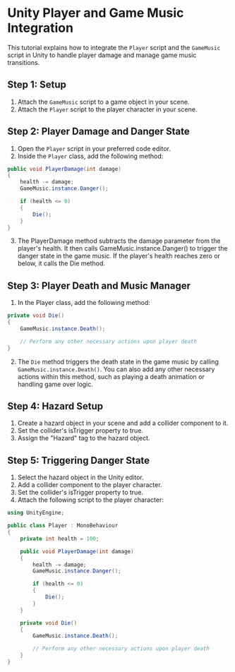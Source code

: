 # Unity Player and Game Music Integration

This tutorial explains how to integrate the `Player` script and the `GameMusic` script in Unity to handle player damage and manage game music transitions.

## Step 1: Setup

1. Attach the `GameMusic` script to a game object in your scene.
2. Attach the `Player` script to the player character in your scene.

## Step 2: Player Damage and Danger State

1. Open the `Player` script in your preferred code editor.
2. Inside the `Player` class, add the following method:

```csharp
public void PlayerDamage(int damage)
{
    health -= damage;
    GameMusic.instance.Danger();

    if (health <= 0)
    {
        Die();
    }
}
```

3. The PlayerDamage method subtracts the damage parameter from the player's health. It then calls GameMusic.instance.Danger() to trigger the danger state in the game music. If the player's health reaches zero or below, it calls the Die method.

## Step 3: Player Death and Music Manager

1. In the Player class, add the following method:
```csharp
private void Die()
{
    GameMusic.instance.Death();

    // Perform any other necessary actions upon player death
}
```

2. The `Die` method triggers the death state in the game music by calling `GameMusic.instance.Death()`. You can also add any other necessary actions within this method, such as playing a death animation or handling game over logic.

## Step 4: Hazard Setup

1. Create a hazard object in your scene and add a collider component to it.
2. Set the collider's isTrigger property to true.
3. Assign the "Hazard" tag to the hazard object.

## Step 5: Triggering Danger State

1. Select the hazard object in the Unity editor.
2. Add a collider component to the player character.
3. Set the collider's isTrigger property to true.
4. Attach the following script to the player character:

```csharp
using UnityEngine;

public class Player : MonoBehaviour
{
    private int health = 100;

    public void PlayerDamage(int damage)
    {
        health -= damage;
        GameMusic.instance.Danger();

        if (health <= 0)
        {
            Die();
        }
    }

    private void Die()
    {
        GameMusic.instance.Death();

        // Perform any other necessary actions upon player death
    }
}
```
